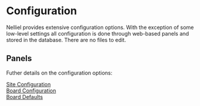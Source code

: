 # Configuration
Nelliel provides extensive configuration options. With the exception of some low-level settings all configuration is done through web-based panels and stored in the database. There are no files to edit.

## Panels
Futher details on the configuration options:

[Site Configuration](site-config.md)  
[Board Configuration](board-config.md)  
[Board Defaults](board-defaults.md)